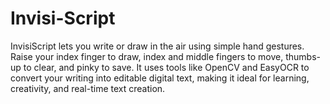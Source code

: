 # Invisi-Script
InvisiScript lets you write or draw in the air using simple hand gestures. Raise your index finger to draw, index and middle fingers to move, thumbs-up to clear, and pinky to save. It uses tools like OpenCV and EasyOCR to convert your writing into editable digital text, making it ideal for learning, creativity, and real-time text creation.
